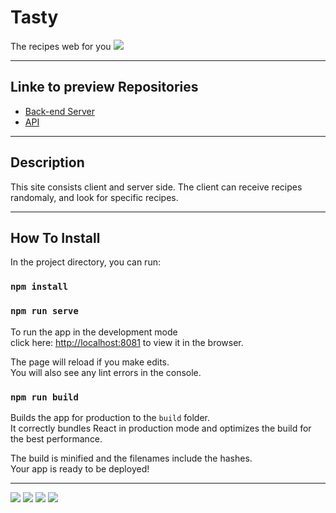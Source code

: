 
# Tasty

The recipes web for you
<img src="https://res.cloudinary.com/dfgjujaok/image/upload/v1613388480/Screenshot_5_f1uxrb.jpg"   />
____________________________________________


## Linke to preview Repositories

- [Back-end Server](https://github.com/SISE-Web-Development-Environments/assignment-3-2-yarin-dana)
- [API](https://app.swaggerhub.com/apis-docs/danaSror/Assigment3.1/1.0.0)

---

##  Description

 This site consists client and server side. 
 The client can receive recipes randomaly, and look for specific recipes.

---

##  How To Install



In the project directory, you can run:

### `npm install`
### `npm run serve`

To run the app in the development mode<br>
click here:  [http://localhost:8081](http://localhost:8081) to view it in the browser.<br>

The page will reload if you make edits.<br>
You will also see any lint errors in the console.

### `npm run build`

Builds the app for production to the `build` folder.<br>
It correctly bundles React in production mode and optimizes the build for the best performance.

The build is minified and the filenames include the hashes.<br>
Your app is ready to be deployed!

---
<img src="https://res.cloudinary.com/dfgjujaok/image/upload/v1613388480/Screenshot_9_x3qjax.jpg"   />


<img src="https://res.cloudinary.com/dfgjujaok/image/upload/v1613388479/Screenshot_8_ftzuk9.jpg"   />


<img src="https://res.cloudinary.com/dfgjujaok/image/upload/v1613388481/Screenshot_10_ya8t2s.jpg"   />

<img src="https://res.cloudinary.com/dfgjujaok/image/upload/v1613388480/Screenshot_11_jpashk.jpg"   />
